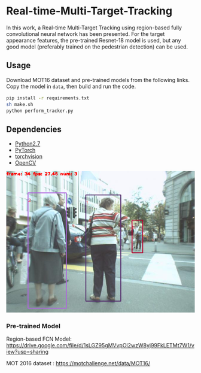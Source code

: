 # Real-time-Multi-Target-Tracking

In this work, a Real-time Multi-Target Tracking using region-based fully convolutional neural network has been presented.
For the target appearance features, the pre-trained Resnet-18 model is used, but any good model (preferably trained on the pedestrian detection) can be used.
## Usage

Download MOT16 dataset and pre-trained models from the following links. Copy the model in `data`, then build and run the code. 

```bash
pip install -r requirements.txt
sh make.sh
python perform_tracker.py
```


## Dependencies
- [Python2.7](https://www.anaconda.com/download/#linux)
- [PyTorch](http://pytorch.org/)
- [torchvision](http://pytorch.org/docs/master/torchvision)
- [OpenCV](https://opencv.org/)


![](https://github.com/BehzadBozorgtabar/Real-time-Multi-Target-Tracking/blob/master/Tracker_Screenshot.png)


### Pre-trained Model

Region-based FCN Model: https://drive.google.com/file/d/1sLGZ95gMVvpOl2wzW8yj99FkLETMt7W1/view?usp=sharing

MOT 2016 dataset : https://motchallenge.net/data/MOT16/
